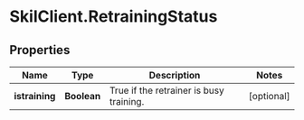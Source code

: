 # SkilClient.RetrainingStatus

## Properties

Name | Type | Description | Notes
------------ | ------------- | ------------- | -------------
**istraining** | **Boolean** | True if the retrainer is busy training. | [optional] 


